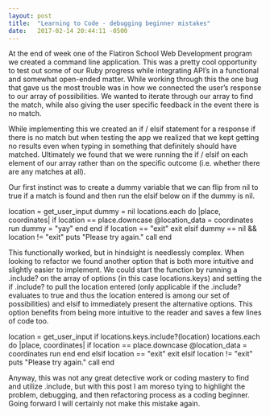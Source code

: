 ```yaml
---
layout: post
title:  "Learning to Code - debugging beginner mistakes"
date:   2017-02-14 20:44:11 -0500
---
```



At the end of week one of the Flatiron School Web Development program we created a command line application. This was a pretty cool opportunity to test out some of our Ruby progress while integrating API’s in a functional and somewhat open-ended matter. While working through this the one bug that gave us the most trouble was in how we connected the user’s response to our array of possibilities. We wanted to iterate through our array to find the match, while also giving the user specific feedback in the event there is no match. 

While implementing this we created an if / elsif statement for a response if there is no match but when testing the app we realized that we kept getting no results even when typing in something that definitely should have matched. Ultimately we found that we were running the if / elsif on each element of our array rather than on the specific outcome (i.e. whether there are any matches at all). 

Our first instinct was to create a dummy variable that we can flip from nil to true if a match is found and then run the elsif below on if the dummy is nil. 
  
location = get_user_input
dummy = nil
locations.each do |place, coordinates|
		 if location == place.downcase
				@location_data = coordinates
				run
				dummy = "yay"
			end
end
if location == "exit"
		exit
elsif dummy == nil && location != "exit"
		puts "Please try again."
		call
end



This functionally worked, but in hindsight is needlessly complex. When looking to refactor we found another option that is both more intuitive and slightly easier to implement. We could start the function by running a .include? on the array of options (in this case locations.keys) and setting the if .include? to pull the location entered (only applicable if the .include? evaluates to true and thus the location entered is among our set of possibilities) and elsif to immediately present the alternative options. This option benefits from being more intuitive to the reader and saves a few lines of code too.

location = get_user_input
if locations.keys.include?(location)
	 locations.each do |place, coordinates|
				if location == place.downcase
				   @location_data = coordinates
				   run
				end
		end
elsif location == "exit"
		exit
elsif location != "exit"
		puts "Please try again."
		call
end

Anyway, this was not any great detective work or coding mastery to find and utilize .include, but with this post I am moreso tying to highlight the problem, debugging, and then refactoring process as a coding beginner. Going forward I will certainly not make this mistake again. 


